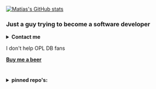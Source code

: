 

[![Matías's GitHub stats](https://github-readme-stats.vercel.app/api?username=israpps&theme=github_dark)
](https://github.com/israpps)

### Just a guy trying to become a software developer


<details>
  <summary> <b> Contact me </b> </summary>
  
- [Personal e-mail](mailto:israelson-matias@hotmail.com)
- __Discord:__ `El_isra#4175`
- [Facebook](https://www.facebook.com/matias.israelson.5)
</details>

I don't help OPL DB fans

[__Buy me a beer__](https://www.paypal.com/paypalme/ElisraPS2)

#
<details>
  <summary> <b> pinned repo's: </b> </summary>

[![Readme Card](https://github-readme-stats.vercel.app/api/pin/?username=israpps&repo=wLaunchELF_ISR&theme=github_dark&icon_color=a0a0a0)
](https://github.com/israpps/wLaunchELF_ISR)
[![Readme Card](https://github-readme-stats.vercel.app/api/pin/?username=israpps&repo=HDL-Batch-installer&theme=github_dark&icon_color=a0a0a0)
](https://github.com/israpps/HDL-Batch-installer)
[![Readme Card](https://github-readme-stats.vercel.app/api/pin/?username=israpps&repo=FreeMcBoot-Installer&theme=github_dark&icon_color=a0a0a0)
](https://github.com/israpps/FreeMcBoot-Installer)
  
[![Readme Card](https://github-readme-stats.vercel.app/api/pin/?username=israpps&repo=FunTuna-Fork&theme=github_dark&icon_color=a0a0a0)
](https://github.com/israpps/Funtuna-Fork)
</details>

<!--
&theme=github_dark&icon_color=a0a0a0&hide_border=1
&hide_border=0
-->
